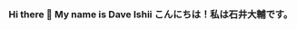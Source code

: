 ### Hi there 👋 My name is Dave Ishii こんにちは！私は石井大輔です。

<!--
**daijapan/daijapan** is a ✨ _special_ ✨ repository because its `README.md` (this file) appears on your GitHub profile.


#coming soon
#5W1H
#Issues
#Publication
#Media
#Blog

Here are some ideas to get you started:

- 🔭 I’m currently working on ...
- 🌱 I’m currently learning ...
- 👯 I’m looking to collaborate on ...
- 🤔 I’m looking for help with ...
- 💬 Ask me about ...
- 📫 How to reach me: ...
- 😄 Pronouns: ...
- ⚡ Fun fact: ...
-->
